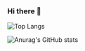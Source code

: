 ### Hi there 👋

![Top Langs](https://github-readme-stats.vercel.app/api/top-langs/?username=Danissimo-k&langs_count=5)

![Anurag's GitHub stats](https://github-readme-stats.vercel.app/api?username=Danissimo-k&show_icons=true&theme=darcula
)

<!--
**Danissimo-k/Danissimo-k** is a ✨ _special_ ✨ repository because its `README.md` (this file) appears on your GitHub profile.

Here are some ideas to get you started:

- 🔭 I’m currently working on ...
- 🌱 I’m currently learning ...
- 👯 I’m looking to collaborate on ...
- 🤔 I’m looking for help with ...
- 💬 Ask me about ...
- 📫 How to reach me: ...
- 😄 Pronouns: ...
- ⚡ Fun fact: ...



-->
